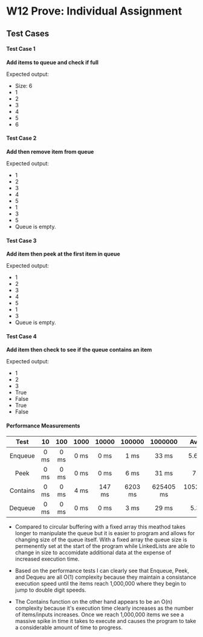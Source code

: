 # W12 Prove: Individual Assignment
## Test Cases
#### Test Case 1
**Add items to queue and check if full**

Expected output:
* Size: 6
* 1
* 2
* 3
* 4
* 5
* 6

#### Test Case 2
**Add then remove item from queue**

Expected output:
* 1
* 2
* 3
* 4
* 5 
* 1
* 3
* 5
* Queue is empty.

#### Test Case 3
**Add item then peek at the first item in queue**

Expected output:
* 1
* 2
* 3
* 4
* 5 
* 1
* 3
* Queue is empty.

#### Test Case 4
**Add item then check to see if the queue contains an item**

Expected output:
* 1
* 2
* 3
* True
* False
* True
* False

#### Performance Measurements

|   Test   |   10   |  100   |  1000   |   10000  |  100000   |   1000000  |    Average    |
|:--------:|:------:|:------:|:-------:|:--------:|:---------:|:----------:|:-------------:|
|  Enqueue |  0 ms  |  0 ms  |   0 ms  |    0 ms  |     1 ms  |     33 ms  |      5.666 ms |
|   Peek   |  0 ms  |  0 ms  |   0 ms  |    0 ms  |     6 ms  |     31 ms  |        7.4 ms |
| Contains |  0 ms  |  0 ms  |   4 ms  |  147 ms  |  6203 ms  | 625405 ms  | 105293.166 ms |
|  Dequeue |  0 ms  |  0 ms  |   0 ms  |    0 ms  |     3 ms  |     29 ms  |       5.33 ms |

* Compared to circular buffering with a fixed array this meathod takes longer to manipulate the queue but it is easier to program and allows for changing size of the queue itself. With a fixed array the queue size is permenently set at the start of the program while LinkedLists are able to change in size to accomidate additional data at the expense of increased execution time.

* Based on the performance tests I can clearly see that Enqueue, Peek, and Dequeu are all O(1) complexity because they maintain a consistance execution speed until the items reach 1,000,000 where they begin to jump to double digit speeds.
* The Contains function on the other hand appears to be an O(n) complexity because it's execution time clearly increases as the number of items/inputs increases. Once we reach 1,000,000 items we see a massive spike in time it takes to execute and causes the program to take a considerable amount of time to progress.